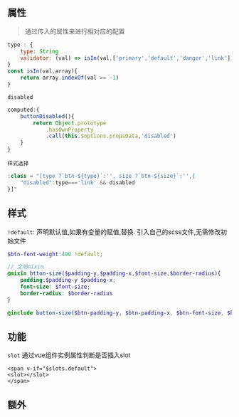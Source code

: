 ## 属性

> 通过传入的属性来进行相对应的配置

```js
type : {
	type: String
	validator: (val) => isIn(val,['primary','default','danger','link'])
}
const isIn(val,array){
	return array.indexOf(val >= -1)
}
```

`disabled`

```js
computed:{
	buttonDisabled(){	
		return Object.prototype
			.hasOwnProperty
			.call(this.$options.propsData,'disabled')
	}
}
```

`样式选择`

```js
:class = "[type ?`btn-${type}`:'', size ?`btn-${size}`:'',{
	"disabled":type==='link' && disabled
}]"
```

## 样式

`!default`: 声明默认值,如果有变量的赋值,替换. 引入自己的scss文件,无需修改初始文件

```scss
$btn-font-weight:400 !default;

// 全局mixin
@mixin btton-size($padding-y,$padding-x,$font-size,$border-radius){
	padding:$padding-y $padding-x;
	font-size: $font-size;
	border-radius: $border-radius
}

@include button-size($btn-padding-y, $btn-padding-x, $btn-font-size, $btn-border-radius)
```

## 功能

`slot` 通过vue组件实例属性判断是否插入slot

```vue
<span v-if="$slots.default">
<slot></slot>
</span>
```

## 额外
